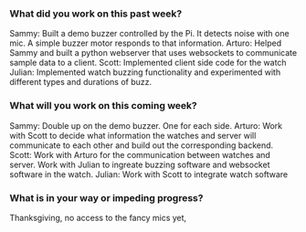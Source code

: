 ### What did you work on this past week?
Sammy: Built a demo buzzer controlled by the Pi. It detects noise with one mic. A simple buzzer motor responds to that information. 
Arturo: Helped Sammy and built a python webserver that uses websockets to communicate sample data to a client.
Scott: Implemented client side code for the watch
Julian: Implemented watch buzzing functionality and experimented with different types and durations of buzz. 

### What will you work on this coming week?
Sammy: Double up on the demo buzzer. One for each side. 
Arturo: Work with Scott to decide what information the watches and server will communicate to each other and build out the corresponding backend.
Scott: Work with Arturo for the communication between watches and server. Work with Julian to ingreate buzzing software and websocket software in the watch. 
Julian: Work with Scott to integrate watch software

### What is in your way or impeding progress?
Thanksgiving, no access to the fancy mics yet, 
